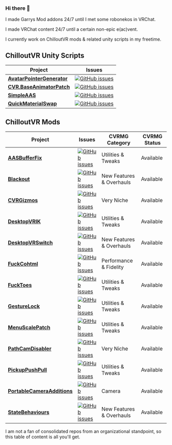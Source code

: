 ### Hi there 👋

I made Garrys Mod addons 24/7 until I met some robonekos in VRChat.

I made VRChat content 24/7 until a certain non-epic e(ac)vent.

I currently work on ChilloutVR mods & related unity scripts in my freetime.

## ChilloutVR Unity Scripts

| Project | Issues |
|-------------|-------------------|
| [**AvatarPointerGenerator**](https://github.com/NotAKidOnSteam/AvatarPointerGenerator/) | [![GitHub issues](https://img.shields.io/github/issues/NotAKidOnSteam/AvatarPointerGenerator?color=green&logo=github&style=flat)](https://github.com/NotAKidOnSteam/AvatarPointerGenerator/issues) |
| [**CVR.BaseAnimatorPatch**](https://github.com/NotAKidOnSteam/CVR.BaseAnimatorPatch/) | [![GitHub issues](https://img.shields.io/github/issues/NotAKidOnSteam/CVR.BaseAnimatorPatch?color=green&logo=github&style=flat)](https://github.com/NotAKidOnSteam/CVR.BaseAnimatorPatch/issues) |
| [**SimpleAAS**](https://github.com/NotAKidOnSteam/SimpleAAS/) | [![GitHub issues](https://img.shields.io/github/issues/NotAKidOnSteam/SimpleAAS?color=green&logo=github&style=flat)](https://github.com/NotAKidOnSteam/SimpleAAS/issues) |
| [**QuickMaterialSwap**](https://github.com/NotAKidOnSteam/QuickMaterialSwap/) | [![GitHub issues](https://img.shields.io/github/issues/NotAKidOnSteam/QuickMaterialSwap?color=green&logo=github&style=flat)](https://github.com/NotAKidOnSteam/QuickMaterialSwap/issues) |

## ChilloutVR Mods

| Project | Issues | CVRMG Category | CVRMG Status |
|-------------|-------------------|---|---|
| [**AASBufferFix**](https://github.com/NotAKidOnSteam/AASBufferFix/) | [![GitHub issues](https://img.shields.io/github/issues/NotAKidOnSteam/AASBufferFix?color=green&logo=github&style=flat)](https://github.com/NotAKidOnSteam/AASBufferFix/issues) | Utilities & Tweaks  | Available |
| [**Blackout**](https://github.com/NotAKidOnSteam/Blackout/) | [![GitHub issues](https://img.shields.io/github/issues/NotAKidOnSteam/Blackout?color=green&logo=github&style=flat)](https://github.com/NotAKidOnSteam/Blackout/issues) | New Features & Overhauls | Available |
| [**CVRGizmos**](https://github.com/NotAKidOnSteam/CVRGizmos/) | [![GitHub issues](https://img.shields.io/github/issues/NotAKidOnSteam/CVRGizmos?color=green&logo=github&style=flat)](https://github.com/NotAKidOnSteam/CVRGizmos/issues) | Very Niche | Available |
| [**DesktopVRIK**](https://github.com/notakidonsteam/desktopvrik) | [![GitHub issues](https://img.shields.io/github/issues/notakidonsteam/desktopvrik?color=green&logo=github&style=flat)](https://github.com/notakidonsteam/desktopvrik/issues) | Utilities & Tweaks | Available |
| [**DesktopVRSwitch**](https://github.com/NotAKidOnSteam/DesktopVRSwitch/) | [![GitHub issues](https://img.shields.io/github/issues/NotAKidOnSteam/DesktopVRSwitch?color=green&logo=github&style=flat)](https://github.com/NotAKidOnSteam/DesktopVRSwitch/issues) | New Features & Overhauls | Available |
| [**FuckCohtml**](https://github.com/NotAKidOnSteam/FuckCohtml/) | [![GitHub issues](https://img.shields.io/github/issues/NotAKidOnSteam/FuckCohtml?color=green&logo=github&style=flat)](https://github.com/NotAKidOnSteam/FuckCohtml/issues) | Performance & Fidelity | Available |
| [**FuckToes**](https://github.com/NotAKidOnSteam/FuckToes/) | [![GitHub issues](https://img.shields.io/github/issues/NotAKidOnSteam/FuckToes?color=green&logo=github&style=flat)](https://github.com/NotAKidOnSteam/FuckToes/issues) | Utilities & Tweaks | Available |
| [**GestureLock**](https://github.com/NotAKidOnSteam/GestureLock/) | [![GitHub issues](https://img.shields.io/github/issues/NotAKidOnSteam/GestureLock?color=green&logo=github&style=flat)](https://github.com/NotAKidOnSteam/GestureLock/issues) | Utilities & Tweaks | Available |
| [**MenuScalePatch**](https://github.com/NotAKidOnSteam/MenuScalePatch/) | [![GitHub issues](https://img.shields.io/github/issues/NotAKidOnSteam/MenuScalePatch?color=green&logo=github&style=flat)](https://github.com/NotAKidOnSteam/MenuScalePatch/issues) | Utilities & Tweaks | Available  |
| [**PathCamDisabler**](https://github.com/NotAKidOnSteam/PathCamDisabler/) | [![GitHub issues](https://img.shields.io/github/issues/NotAKidOnSteam/PathCamDisabler?color=green&logo=github&style=flat)](https://github.com/NotAKidOnSteam/PathCamDisabler/issues) | Very Niche | Available |
| [**PickupPushPull**](https://github.com/NotAKidOnSteam/PickupPushPull/) | [![GitHub issues](https://img.shields.io/github/issues/NotAKidOnSteam/PickupPushPull?color=green&logo=github&style=flat)](https://github.com/NotAKidOnSteam/PickupPushPull/issues) | Utilities & Tweaks | Available |
| [**PortableCameraAdditions**](https://github.com/NotAKidOnSteam/PortableCameraAdditions/) | [![GitHub issues](https://img.shields.io/github/issues/NotAKidOnSteam/PortableCameraAdditions?color=green&logo=github&style=flat)](https://github.com/NotAKidOnSteam/PortableCameraAdditions/issues) | Camera | Available |
| [**StateBehaviours**](https://github.com/NotAKidOnSteam/StateBehaviours/) | [![GitHub issues](https://img.shields.io/github/issues/NotAKidOnSteam/StateBehaviours?color=green&logo=github&style=flat)](https://github.com/NotAKidOnSteam/StateBehaviours/issues) | New Features & Overhauls | Available |


I am not a fan of consolidated repos from an organizational standpoint, so this table of content is all you'll get.
